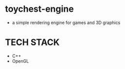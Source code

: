 # toychest-engine

- a simple rendering engine for games and 3D graphics


# TECH STACK
- C++
- OpenGL
